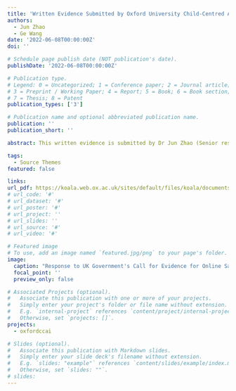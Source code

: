 ```yaml
---
title: 'Written Evidence Submitted by Oxford University Child-Centred AI'
authors:
  - Jun Zhao
  - Ge Wang
date: '2022-06-08T00:00:00Z'
doi: ''

# Schedule page publish date (NOT publication's date).
publishDate: '2022-06-08T00:00:00Z'

# Publication type.
# Legend: 0 = Uncategorized; 1 = Conference paper; 2 = Journal article;
# 3 = Preprint / Working Paper; 4 = Report; 5 = Book; 6 = Book section;
# 7 = Thesis; 8 = Patent
publication_types: ['3']

# Publication name and optional abbreviated publication name.
publication: ''
publication_short: ''

abstract: This written evidence is submitted by Dr Jun Zhao (Senior research fellow) and Ms Ge Wang (Final year DPhil student) on behalf of Oxford University’s Child-Centred AI initiative. We welcome the considerations urged by the Online Safety Bill committee and we would like to add some additional comments in this response as we thought it’s critical to strengthen the requirements for more transparency and more support for users’ agency, and a separation between the content vs. system harms. 

tags:
  - Source Themes
featured: false

links:
url_pdf: https://koala.web.ox.ac.uk/sites/default/files/koala/documents/media/oxccai_children.pdf
# url_code: '#'
# url_dataset: '#'
# url_poster: '#'
# url_project: ''
# url_slides: ''
# url_source: '#'
# url_video: '#'

# Featured image
# To use, add an image named `featured.jpg/png` to your page's folder.
image:
  caption: "Response to UK Government's Call for Evidence for Online Safety Bill"
  focal_point: ''
  preview_only: false

# Associated Projects (optional).
#   Associate this publication with one or more of your projects.
#   Simply enter your project's folder or file name without extension.
#   E.g. `internal-project` references `content/project/internal-project/index.md`.
#   Otherwise, set `projects: []`.
projects:
  - oxfordccai

# Slides (optional).
#   Associate this publication with Markdown slides.
#   Simply enter your slide deck's filename without extension.
#   E.g. `slides: "example"` references `content/slides/example/index.md`.
#   Otherwise, set `slides: ""`.
# slides:
---
```


<!-- Supplementary notes can be added here, including [code and math](https://wowchemy.com/docs/content/writing-markdown-latex/). -->
